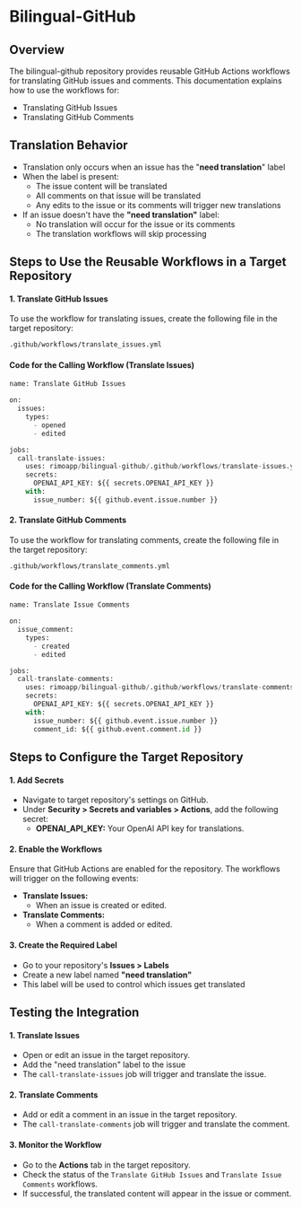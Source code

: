 ﻿# Bilingual-GitHub 

## Overview
The bilingual-github repository provides reusable GitHub Actions workflows for translating GitHub issues and comments.
This documentation explains how to use the workflows for:
- Translating GitHub Issues
- Translating GitHub Comments

## Translation Behavior
- Translation only occurs when an issue has the "**need translation**" label
- When the label is present:
  - The issue content will be translated
  - All comments on that issue will be translated
  - Any edits to the issue or its comments will trigger new translations
- If an issue doesn't have the **"need translation"** label:
  - No translation will occur for the issue or its comments
  - The translation workflows will skip processing

## Steps to Use the Reusable Workflows in a Target Repository

#### 1. Translate GitHub Issues
To use the workflow for translating issues, create the following file in the target repository:
```bash
.github/workflows/translate_issues.yml
```
#### Code for the Calling Workflow (Translate Issues)
```python
name: Translate GitHub Issues

on:
  issues:
    types:
      - opened
      - edited

jobs:
  call-translate-issues:
    uses: rimoapp/bilingual-github/.github/workflows/translate-issues.yml@main
    secrets:
      OPENAI_API_KEY: ${{ secrets.OPENAI_API_KEY }}
    with:
      issue_number: ${{ github.event.issue.number }}
```
#### 2. Translate GitHub Comments
To use the workflow for translating comments, create the following file in the target repository:
```base
.github/workflows/translate_comments.yml
```
#### Code for the Calling Workflow (Translate Comments)
```python
name: Translate Issue Comments

on:
  issue_comment:
    types:
      - created
      - edited

jobs:
  call-translate-comments:
    uses: rimoapp/bilingual-github/.github/workflows/translate-comments.yml@main
    secrets:
      OPENAI_API_KEY: ${{ secrets.OPENAI_API_KEY }}
    with:
      issue_number: ${{ github.event.issue.number }}
      comment_id: ${{ github.event.comment.id }}
```    
## Steps to Configure the Target Repository

#### 1. Add Secrets
- Navigate to target repository's settings on GitHub.
- Under **Security > Secrets and variables > Actions**, add the following
  secret:
  - **OPENAI_API_KEY:** Your OpenAI API key for translations.

#### 2. Enable the Workflows
Ensure that GitHub Actions are enabled for the repository. The workflows will trigger on the following events:
- **Translate Issues:**
  - When an issue is created or edited.
- **Translate Comments:**
  - When a comment is added or edited.

#### 3. Create the Required Label
- Go to your repository's **Issues > Labels**
- Create a new label named **"need translation"**
- This label will be used to control which issues get translated
  
## Testing the Integration

#### 1. Translate Issues
- Open or edit an issue in the target repository.
- Add the "need translation" label to the issue
- The ```call-translate-issues``` job will trigger and translate the issue.

#### 2. Translate Comments
- Add or edit a comment in an issue in the target repository.
- The ```call-translate-comments``` job will trigger and translate the comment.

#### 3. Monitor the Workflow
- Go to the **Actions** tab in the target repository.
- Check the status of the ```Translate GitHub Issues``` and ```Translate Issue Comments``` workflows.
- If successful, the translated content will appear in the issue or 
  comment.
